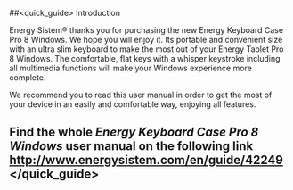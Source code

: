 ##<quick_guide> Introduction

Energy Sistem® thanks you for purchasing the new Energy Keyboard Case Pro 8 Windows. We hope you will enjoy it.  Its portable and convenient size with an ultra slim keyboard to make the most out of your Energy Tablet Pro 8 Windows. The comfortable, flat keys with a whisper keystroke including all multimedia functions will make your Windows experience more complete.


We recommend you to read this user manual in order to get the most of your device in an easily and comfortable way, enjoying all features.


## <unique> Find the whole *Energy Keyboard Case Pro 8 Windows* user manual on the following link   http://www.energysistem.com/en/guide/42249 </unique> </quick_guide>
